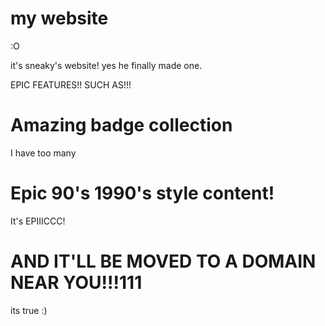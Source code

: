 # my website

:O

it's sneaky's website! yes he finally made one.

EPIC FEATURES!! SUCH AS!!!

# Amazing badge collection

I have too many

# Epic 90's 1990's style content!

It's EPIIICCC!

# AND IT'LL BE MOVED TO A DOMAIN NEAR YOU!!!111

its true :)
